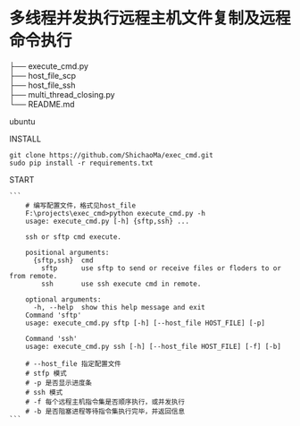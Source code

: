 # 多线程并发执行远程主机文件复制及远程命令执行<br/>
├── execute_cmd.py<br/>
├── host_file_scp<br/>
├── host_file_ssh<br/>
├── multi_thread_closing.py<br/>
└── README.md<br/>

ubuntu

INSTALL

    git clone https://github.com/ShichaoMa/exec_cmd.git
    sudo pip install -r requirements.txt

START

    ```
        # 编写配置文件，格式见host_file
        F:\projects\exec_cmd>python execute_cmd.py -h
        usage: execute_cmd.py [-h] {sftp,ssh} ...

        ssh or sftp cmd execute.

        positional arguments:
          {sftp,ssh}  cmd
            sftp      use sftp to send or receive files or floders to or from remote.
            ssh       use ssh execute cmd in remote.

        optional arguments:
          -h, --help  show this help message and exit
        Command 'sftp'
        usage: execute_cmd.py sftp [-h] [--host_file HOST_FILE] [-p]

        Command 'ssh'
        usage: execute_cmd.py ssh [-h] [--host_file HOST_FILE] [-f] [-b]

        # --host_file 指定配置文件
        # stfp 模式
        # -p 是否显示进度条
        # ssh 模式
        # -f 每个远程主机指令集是否顺序执行，或并发执行
        # -b 是否阻塞进程等待指令集执行完毕，并返回信息
    ```

